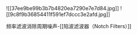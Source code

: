 ![[37ee9be99b3b7b4820ea7290e7e7d84.jpg]]
![[9c8f9b36854411f591ef7dccc3e2afd.jpg]]

频率滤波消除周期噪声-[[陷波滤波器（Notch Filters）]]